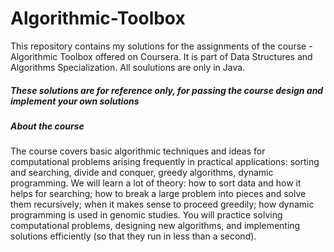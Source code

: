 # Algorithmic-Toolbox
This repository contains my solutions for the assignments of the course - Algorithmic Toolbox offered on Coursera. It is part of Data Structures and Algorithms Specialization. All soulutions are only in Java. 

##### These solutions are for reference only, for passing the course design and implement your own solutions

##### About the course
The course covers basic algorithmic techniques and ideas for computational problems arising frequently in practical applications: sorting and searching, divide and conquer, greedy algorithms, dynamic programming. We will learn a lot of theory: how to sort data and how it helps for searching; how to break a large problem into pieces and solve them recursively; when it makes sense to proceed greedily; how dynamic programming is used in genomic studies. You will practice solving computational problems, designing new algorithms, and implementing solutions efficiently (so that they run in less than a second).
